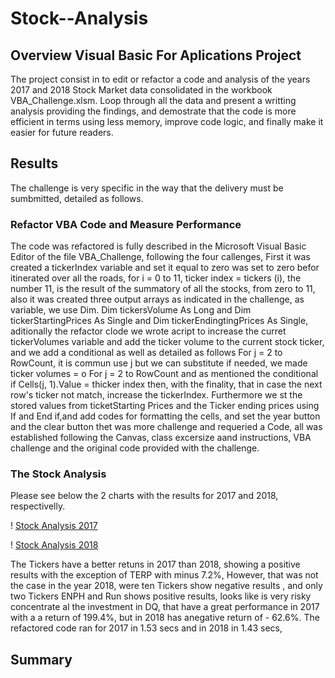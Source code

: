 # Stock--Analysis
##  Overview Visual Basic For Aplications Project
The project consist in to edit or refactor a code and analysis of the years 2017 and 2018 Stock Market data consolidated in the workbook VBA_Challenge.xlsm. Loop through all the data and present a writting analysis providing the findings, and demostrate that the code is more efficient in terms using less memory, improve code logic, and finally make it easier for future readers.
##  Results
The challenge is very specific in the way that the delivery must be sumbmitted, detailed as follows.
### Refactor VBA Code and Measure Performance
The code was refactored is fully described in the Microsoft Visual Basic Editor of the file VBA_Challenge, following the four callenges, First it was created a tickerIndex variable and set it equal to zero was set to zero befor itinerated over all the roads, for i = 0 to 11, ticker index = tickers (i), the number 11, is the result of the summatory of all the stocks, from zero to 11, also it was created three output arrays as indicated in the challenge, as variable, we use Dim. Dim tickersVolume As Long  and  Dim tickerStartingPrices As Single and  Dim tickerEndingtingPrices As Single, aditionally the refactor clode we wrote acript to increase the curret tickerVolumes variable and add the ticker volume to the current stock ticker, and we add a conditional as well as detailed as follows For j = 2 to RowCount, it is commun use j but we can substitute if needed, we made ticker volumes = o For j = 2 to RowCount and as mentioned the conditional if Cells(j, 1).Value = thicker index then, with the finality, that in case the next row's ticker not match, increase the tickerIndex. Furthermore we st the stored values  from ticketStarting Prices and the Ticker ending prices using If and End if,and add codes for formatting the cells, and set the year button and the clear button thet was more challenge and requeried a Code, all was established following the Canvas, class excersize aand instructions, VBA challenge and the original code provided with the challenge.
### The Stock Analysis
Please see below the 2 charts with the results for 2017 and 2018, respectivelly.

! [Stock Analysis 2017](https://github.com/JJF1962/Stock--Analysis/blob/main/Capture%20Results%20%26%20Enable%20Time%202017%20Refactor%20Analysis.PNG)

! [Stock Analysis 2018](https://github.com/JJF1962/Stock--Analysis/blob/main/Capture%20Results%20%26%20Enable%20Time%202018%20Refactor%20Analysis.PNG)

The Tickers have a better retuns in 2017 than 2018, showing a positive results  with the exception of TERP with minus 7.2%, However, that was not the case in the year 2018, were ten Tickers show negative results , and only two Tickers ENPH and Run shows positive results, looks like is very risky concentrate al the investment in DQ, that have a great performance  in 2017 with a a return of 199.4%, but in 2018 has anegative return of - 62.6%.
The refactored code ran for 2017 in 1.53 secs and in 2018 in 1.43 secs, 
##  Summary
